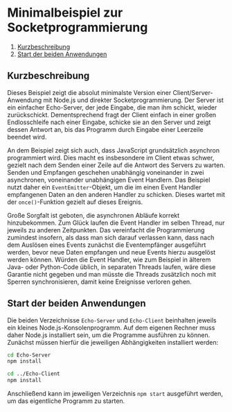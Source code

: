Minimalbeispiel zur Socketprogrammierung
========================================

 1. [Kurzbeschreibung](#kurzbeschreibung)
 1. [Start der beiden Anwendungen](#start-der-beiden-anwendungen)

Kurzbeschreibung
----------------

Dieses Beispiel zeigt die absolut minimalste Version einer Client/Server-Anwendung mit
Node.js und direkter Socketprogrammierung. Der Server ist ein einfacher Echo-Server,
der jede Eingabe, die man ihm schickt, wieder zurückschickt. Dementsprechend fragt der
Client einfach in einer großen Endlosschleife nach einer Eingabe, schicke sie an den
Server und zeigt dessen Antwort an, bis das Programm durch Eingabe einer Leerzeile
beendet wird.

An dem Beispiel zeigt sich auch, dass JavaScript grundsätzlich asynchron programmiert
wird. Dies macht es insbesondere im Client etwas schwer, gezielt nach dem Senden einer
Zeile auf die Antwort des Servers zu warten. Senden und Empfangen geschehen unabhängig
voneinander in zwei asynchronen, voneinander unabhängigen Event Handlern. Das Beispiel
nutzt daher ein `EventEmitter`-Objekt, um die im einen Event Handler empfangenen Daten
an den anderen Handler zu schicken. Dieses wartet mit der `once()`-Funktion gezielt auf
dieses Ereignis.

Große Sorgfalt ist geboten, die asynchronen Abläufe korrekt hinzubekommen. Zum Glück
laufen die Event Handler im selben Thread, nur jeweils zu anderen Zeitpunkten. Das
vereinfacht die Programmierung zumindest insofern, als dass man sich darauf verlassen
kann, dass nach dem Auslösen eines Events zunächst die Eventempfänger ausgeführt werden,
bevor neue Daten empfangen und neue Events hierzu ausgelöst werden können. Würden die
Event Handler, wie zum Beispiel in älterem Java- oder Python-Code üblich, in separaten
Threads laufen, wäre diese Garantie nicht gegeben und man müsste die Threads zusätzlich
noch mit Sperren synchronisieren, damit keine Ereignisse verloren gehen.

Start der beiden Anwendungen
----------------------------

Die beiden Verzeichnisse `Echo-Server` und `Echo-Client` beinhalten jeweils ein kleines
Node.js-Konsolenprogramm. Auf dem eigenen Rechner muss daher Node.js  installiert sein,
um die Programme ausführen zu können. Zunächst müssen hierfür die jeweiligen Abhängigkeiten
installiert werden:

```sh
cd Echo-Server
npm install

cd ../Echo-Client
npm install
```

Anschließend kann im jeweiligen Verzeichnis `npm start` ausgeführt werden, um das eigentliche
Programm zu starten.
